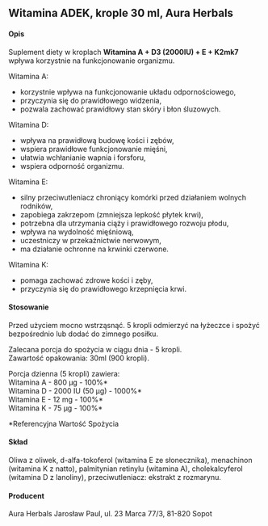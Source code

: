## Witamina ADEK, krople 30 ml, Aura Herbals

#### Opis

Suplement diety w kroplach **Witamina A + D3 (2000IU) + E + K2mk7** wpływa korzystnie na funkcjonowanie organizmu.

Witamina A:
- korzystnie wpływa na funkcjonowanie układu odpornościowego,
- przyczynia się do prawidłowego widzenia,
- pozwala zachować prawidłowy stan skóry i błon śluzowych.

Witamina D:
- wpływa na prawidłową budowę kości i zębów,
- wspiera prawidłowe funkcjonowanie mięśni,
- ułatwia wchłanianie wapnia i forsforu,
- wspiera odporność organizmu.

Witamina E:  
- silny przeciwutleniacz chroniący komórki przed działaniem wolnych rodników,
- zapobiega zakrzepom (zmniejsza lepkość płytek krwi),
- potrzebna dla utrzymania ciąży i prawidłowego rozwoju płodu,
- wpływa na wydolność mięśniową,
- uczestniczy w przekaźnictwie nerwowym,
- ma działanie ochronne na krwinki czerwone.

Witamina K:
- pomaga zachować zdrowe kości i zęby,
- przyczynia się do prawidłowego krzepnięcia krwi.

#### Stosowanie

Przed użyciem mocno wstrząsnąć. 5 kropli odmierzyć na łyżeczce i spożyć bezpośrednio lub dodać do zimnego posiłku.

Zalecana porcja do spożycia w ciągu dnia - 5 kropli.  
Zawartość opakowania: 30ml (900 kropli).

Porcja dzienna (5 kropli) zawiera:  
Witamina A	- 800 µg - 100%*  
Witamina D	- 2000 IU (50 µg) - 1000%*  
Witamina E	- 12 mg	- 100%*   
Witamina K	- 75 µg	- 100%*

*Referencyjna Wartość Spożycia

#### Skład

Oliwa z oliwek, d-alfa-tokoferol (witamina E ze słonecznika), menachinon (witamina K z natto), palmitynian retinylu (witamina A), cholekalcyferol (witamina D z lanoliny), przeciwutleniacz: ekstrakt z rozmarynu.

#### Producent
Aura Herbals Jarosław Paul, ul. 23 Marca 77/3, 81-820 Sopot